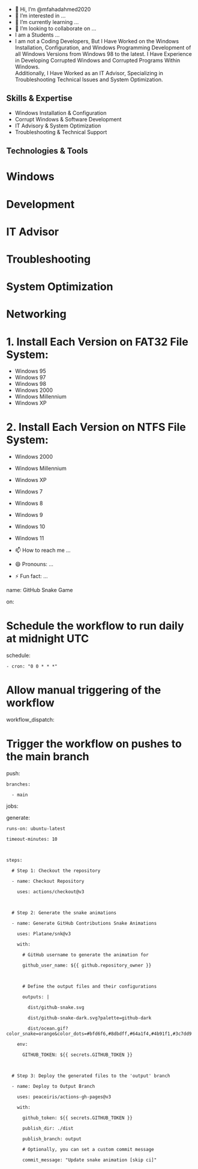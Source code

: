 - 👋 Hi, I’m @mfahadahmed2020
- 👀 I’m interested in ...
- 🌱 I’m currently learning ...
- 💞️ I’m looking to collaborate on ...
- I am a Students ...
- I am not a Coding Developers, But I Have Worked on the Windows Installation, Configuration, and Windows Programming Development of all Windows Versions from Windows 98 to the latest. I Have Experience in Developing Corrupted Windows and Corrupted Programs Within Windows.  
Additionally, I Have Worked as an IT Advisor, Specializing in Troubleshooting Technical Issues and System Optimization.  

## Skills & Expertise

- Windows Installation & Configuration  
- Corrupt Windows & Software Development  
- IT Advisory & System Optimization  
- Troubleshooting & Technical Support  

## Technologies & Tools

# Windows
# Development
# IT Advisor
# Troubleshooting
# System Optimization
# Networking

# 1. Install Each Version on FAT32 File System:

   - Windows 95
   - Windows 97
   - Windows 98
   - Windows 2000
   - Windows Millennium
   - Windows XP

# 2. Install Each Version on NTFS File System:

   - Windows 2000
   - Windows Millennium
   - Windows XP
   - Windows 7
   - Windows 8
   - Windows 9
   - Windows 10
   - Windows 11

   - 📫 How to reach me ...
   - 😄 Pronouns: ...
   - ⚡ Fun fact: ...

name: GitHub Snake Game



on:

  # Schedule the workflow to run daily at midnight UTC

  schedule:

    - cron: "0 0 * * *"



  # Allow manual triggering of the workflow

  workflow_dispatch:



  # Trigger the workflow on pushes to the main branch

  push:

    branches:

      - main



jobs:

  generate:

    runs-on: ubuntu-latest

    timeout-minutes: 10



    steps:

      # Step 1: Checkout the repository

      - name: Checkout Repository

        uses: actions/checkout@v3



      # Step 2: Generate the snake animations

      - name: Generate GitHub Contributions Snake Animations

        uses: Platane/snk@v3

        with:

          # GitHub username to generate the animation for

          github_user_name: ${{ github.repository_owner }}



          # Define the output files and their configurations

          outputs: |

            dist/github-snake.svg

            dist/github-snake-dark.svg?palette=github-dark

            dist/ocean.gif?color_snake=orange&color_dots=#bfd6f6,#8dbdff,#64a1f4,#4b91f1,#3c7dd9

        env:

          GITHUB_TOKEN: ${{ secrets.GITHUB_TOKEN }}



      # Step 3: Deploy the generated files to the 'output' branch

      - name: Deploy to Output Branch

        uses: peaceiris/actions-gh-pages@v3

        with:

          github_token: ${{ secrets.GITHUB_TOKEN }}

          publish_dir: ./dist

          publish_branch: output

          # Optionally, you can set a custom commit message

          commit_message: "Update snake animation [skip ci]"
